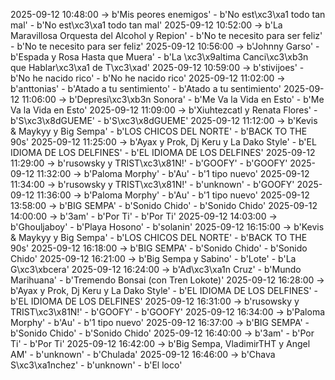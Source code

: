 2025-09-12 10:48:00 -> b'Mis peores enemigos' - b'No est\xc3\xa1 todo tan mal' - b'No est\xc3\xa1 todo tan mal'
2025-09-12 10:52:00 -> b'La Maravillosa Orquesta del Alcohol y Repion' - b'No te necesito para ser feliz' - b'No te necesito para ser feliz'
2025-09-12 10:56:00 -> b'Johnny Garso' - b'Espada y Rosa Hasta que Muera' - b'La \xc3\x9altima Canci\xc3\xb3n que Hablar\xc3\xa1 de T\xc3\xad'
2025-09-12 10:59:00 -> b'stivijoes' - b'No he nacido rico' - b'No he nacido rico'
2025-09-12 11:02:00 -> b'anttonias' - b'Atado a tu sentimiento' - b'Atado a tu sentimiento'
2025-09-12 11:06:00 -> b'Depresi\xc3\xb3n Sonora' - b'Me Va la Vida en Esto' - b'Me Va la Vida en Esto'
2025-09-12 11:09:00 -> b'Xiuhtezcatl y Renata Flores' - b'S\xc3\x8dGUEME' - b'S\xc3\x8dGUEME'
2025-09-12 11:12:00 -> b'Kevis & Maykyy y Big Sempa' - b'LOS CHICOS DEL NORTE' - b'BACK TO THE 90s'
2025-09-12 11:25:00 -> b'Ayax y Prok, Dj Keru y La Dako Style' - b'EL IDIOMA DE LOS DELFINES' - b'EL IDIOMA DE LOS DELFINES'
2025-09-12 11:29:00 -> b'rusowsky y TRIST\xc3\x81N!' - b'GOOFY' - b'GOOFY'
2025-09-12 11:32:00 -> b'Paloma Morphy' - b'Au' - b'1 tipo nuevo'
2025-09-12 11:34:00 -> b'rusowsky y TRIST\xc3\x81N!' - b'unknown' - b'GOOFY'
2025-09-12 11:36:00 -> b'Paloma Morphy' - b'Au' - b'1 tipo nuevo'
2025-09-12 13:58:00 -> b'BIG SEMPA' - b'Sonido Chido' - b'Sonido Chido'
2025-09-12 14:00:00 -> b'3am' - b'Por Ti' - b'Por Ti'
2025-09-12 14:03:00 -> b'Ghouljaboy' - b'Playa Hosono' - b'solanin'
2025-09-12 16:15:00 -> b'Kevis & Maykyy y Big Sempa' - b'LOS CHICOS DEL NORTE' - b'BACK TO THE 90s'
2025-09-12 16:18:00 -> b'BIG SEMPA' - b'Sonido Chido' - b'Sonido Chido'
2025-09-12 16:21:00 -> b'Big Sempa y Sabino' - b'Lote' - b'La G\xc3\xbcera'
2025-09-12 16:24:00 -> b'Ad\xc3\xa1n Cruz' - b'Mundo Marihuana' - b'Tremendo Bonsai (con Tren Lokote)'
2025-09-12 16:28:00 -> b'Ayax y Prok, Dj Keru y La Dako Style' - b'EL IDIOMA DE LOS DELFINES' - b'EL IDIOMA DE LOS DELFINES'
2025-09-12 16:31:00 -> b'rusowsky y TRIST\xc3\x81N!' - b'GOOFY' - b'GOOFY'
2025-09-12 16:34:00 -> b'Paloma Morphy' - b'Au' - b'1 tipo nuevo'
2025-09-12 16:37:00 -> b'BIG SEMPA' - b'Sonido Chido' - b'Sonido Chido'
2025-09-12 16:40:00 -> b'3am' - b'Por Ti' - b'Por Ti'
2025-09-12 16:42:00 -> b'Big Sempa, VladimirTHT y Angel AM' - b'unknown' - b'Chulada'
2025-09-12 16:46:00 -> b'Chava S\xc3\xa1nchez' - b'unknown' - b'El loco'
